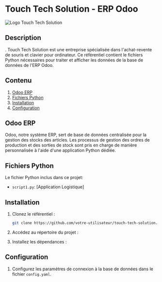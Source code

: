 # Touch Tech Solution - ERP Odoo

![Logo Touch Tech Solution](images/logo.png)

## Description
.
Touch Tech Solution est une entreprise spécialisée dans l'achat-revente de souris et clavier pour ordinateur. Ce référentiel contient le fichiers Python nécessaires pour traiter et afficher les données de la base de données de l'ERP Odoo.

## Contenu

1. [Odoo ERP](#odoo-erp)
2. [Fichiers Python](#fichiers-python)
3. [Installation](#installation)
4. [Configuration](#configuration)


## Odoo ERP

Odoo, notre système ERP, sert de base de données centralisée pour la gestion des stocks des articles. Les processus de gestion des ordres de production et des sorties de stock sont pris en charge de manière personnalisée à l'aide d'une application Python dédiée.
## Fichiers Python

Le fichier Python inclus dans ce projet:
- `script1.py`: [Application Logistique]


## Installation

1. Clonez le référentiel :
    ```bash
    git clone https://github.com/votre-utilisateur/touch-tech-solution.git
    ```

2. Accédez au répertoire du projet :


3. Installez les dépendances :


## Configuration

1. Configurez les paramètres de connexion à la base de données dans le fichier `config.yaml`.


